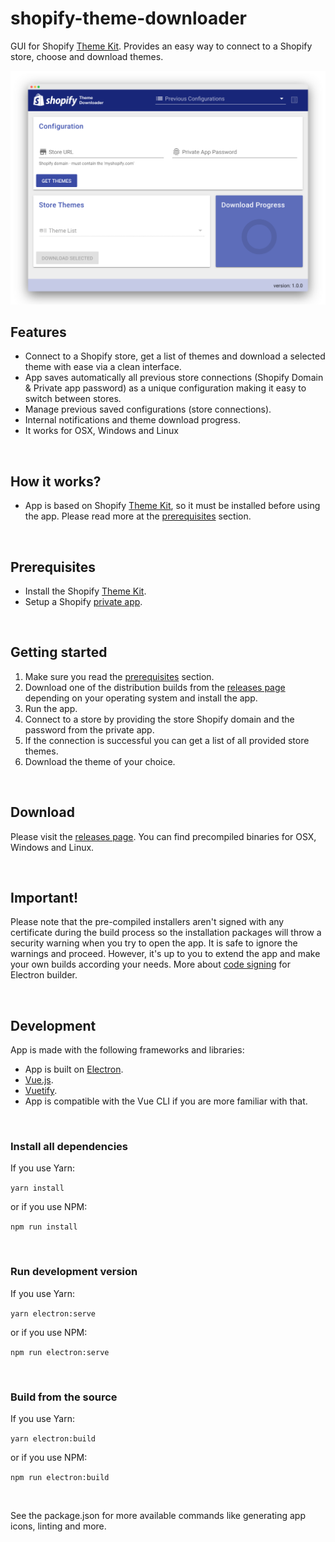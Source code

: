 # shopify-theme-downloader
GUI for Shopify [Theme Kit](https://shopify.github.io/themekit/). Provides an easy way to connect to a Shopify store, choose and download themes.


![alt text](screenshot.png "Screenshot")

## Features
- Connect to a Shopify store, get a list of themes and download a selected theme with ease via a clean interface.
- App saves automatically all previous store connections (Shopify Domain & Private app password) as a unique configuration making it easy to switch between stores.
- Manage previous saved configurations (store connections).
- Internal notifications and theme download progress.
- It works for OSX, Windows and Linux

<br>

## How it works?
- App is based on Shopify [Theme Kit](https://shopify.github.io/themekit/), so it must be installed before using the app. Please read more at the [prerequisites](#prerequisites) section.

<br>

## <a href="#prerequisites"></a>Prerequisites
- Install the Shopify [Theme Kit](https://shopify.github.io/themekit/#installation).
- Setup a Shopify [private app](https://help.shopify.com/en/manual/apps/private-apps).

<br>

## Getting started
1. Make sure you read the [prerequisites](#prerequisites) section.
2. Download one of the distribution builds from the [releases page](https://github.com/hulk-apps/shopify-theme-downloader/releases) depending on your operating system and install the app.
3. Run the app.
4. Connect to a store by providing the store Shopify domain and the password from the private app.
5. If the connection is successful you can get a list of all provided store themes.
6. Download the theme of your choice.

<br>

## Download
Please visit the [releases page](https://github.com/hulk-apps/shopify-theme-downloader/releases). You can find precompiled binaries for OSX, Windows and Linux.

<br>

## Important!
Please note that the pre-compiled installers aren't signed with any certificate during the build process so the installation packages will throw a security warning when you try to open the app. It is safe to ignore the warnings and proceed. However, it's up to you to extend the app and make your own builds according your needs. More about [code signing](https://www.electron.build/code-signing) for Electron builder.

<br>

## Development
App is made with the following frameworks and libraries:
- App is built on [Electron](https://electronjs.org/).
- [Vue.js](https://vuejs.org/).
- [Vuetify](https://vuetifyjs.com/en/).
- App is compatible with the Vue CLI if you are more familiar with that.

<br>

### Install all dependencies

If you use Yarn:

```yarn install```

or if you use NPM:

```npm run install```

<br>

### Run development version
If you use Yarn:

```yarn electron:serve```

or if you use NPM:

```npm run electron:serve```

<br>

### Build from the source
If you use Yarn:

```yarn electron:build```

or if you use NPM:

```npm run electron:build```

<br>

See the package.json for more available commands like generating app icons, linting and more.


